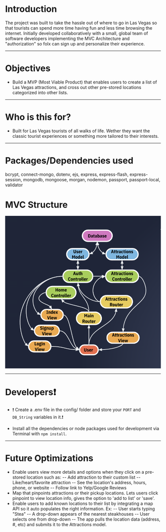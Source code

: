 # Introduction

The project was built to take the hassle out of where to go in Las Vegas so that tourists can spend more time having fun and less time browsing the internet.
Initially developed collaboratively with a small, global team of software developers implementing the MVC Architecture and "authorization" so folx can sign up and personalize their experience.  

---

# Objectives

- Build a MVP (Most Viable Product) that enables users to create a list of Las Vegas attractions, and cross out other pre-stored locations categorized into other lists.

---

# Who is this for? 

- Built for Las Vegas tourists of all walks of life. Wether they want the classic tourist experiences or something more tailored to their interests.

---

# Packages/Dependencies used 

bcrypt, connect-mongo, dotenv, ejs, express, express-flash, express-session, mongodb, mongoose, morgan, nodemon, passport, passport-local, validator

# MVC Structure

![MVC Structure](https://github.com/wo1vin/lasvegas-list/blob/main/assets/lasvegas-list-mvc.png?raw=true)

---

# Developers❗️ 

- ❗️ Create a .env file in the config/ folder and store your `PORT` and `DB_String` variables in it.❗️

- Install all the dependencies or node packages used for development via Terminal with `npm install`.

---

# Future Optimizations

- Enable users view more details and options when they click on a pre-stored location such as:
  -- Add attraction to their custom list
  -- Like/heart/favorite attraction
  -- See the location's address, hours, phone, or website
  -- Follow link to Yelp/Google Reviews
- Map that pinpoints attractions or their pickup locations. Lets users click pinpoint to view location info, gives the option to 'add to list' or 'save'.
- Enable users to add known locations to their list by integrating a map API so it auto populates the right information. Ex: 
  -- User starts typing "Stea"
  -- A drop-down appears of the nearest steakhouses
  -- User selects one from drop-down
  -- The app pulls the location data (address, #, etc) and submits it to the Attractions model.

